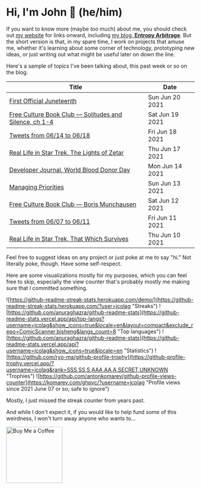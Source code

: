 # Hi, I'm John 👋 (he/him)

If you want to know more (maybe *too* much) about me, you should check out [my website](https://john.colagioia.net/) for links onward, including [my blog, **Entropy Arbitrage**](https://john.colagioia.net/blog).  But the short version is that, in my spare time, I work on projects that amuse me, whether it's learning about some corner of technology, prototyping new ideas, or just writing out what might be useful later on down the line.

Here's a sample of topics I've been talking about, this past week or so on the blog.

|Title|Date|
|-----|-------|
|[First Official Juneteenth](https://john.colagioia.net/blog/2021/06/20/juneteenth.html)|Sun Jun 20 2021|
|[Free Culture Book Club — Solitudes and Silence, ch 1-4](https://john.colagioia.net/blog/2021/06/19/solitudes1.html)|Sat Jun 19 2021|
|[Tweets from 06/14 to 06/18](https://john.colagioia.net/blog/media/2021/06/18/week.html)|Fri Jun 18 2021|
|[Real Life in Star Trek, The Lights of Zetar](https://john.colagioia.net/blog/2021/06/17/zetar.html)|Thu Jun 17 2021|
|[Developer Journal, World Blood Donor Day](https://john.colagioia.net/blog/2021/06/14/blood.html)|Mon Jun 14 2021|
|[Managing Priorities](https://john.colagioia.net/blog/2021/06/13/priorities.html)|Sun Jun 13 2021|
|[Free Culture Book Club — Boris Munchausen](https://john.colagioia.net/blog/2021/06/12/boris.html)|Sat Jun 12 2021|
|[Tweets from 06/07 to 06/11](https://john.colagioia.net/blog/media/2021/06/11/week.html)|Fri Jun 11 2021|
|[Real Life in Star Trek, That Which Survives](https://john.colagioia.net/blog/2021/06/10/survive.html)|Thu Jun 10 2021|

Feel free to suggest ideas on any project or just poke at me to say "hi." Not literally poke, though. Have some self-respect.

Here are some visualizations mostly for my purposes, which you can feel free to skip, especially the view counter that's probably mostly me making sure that I committed something.

![https://github-readme-streak-stats.herokuapp.com/demo/](https://github-readme-streak-stats.herokuapp.com/?user=jcolag "Streaks")
![https://github.com/anuraghazra/github-readme-stats](https://github-readme-stats.vercel.app/api/top-langs?username=jcolag&show_icons=true&locale=en&layout=compact&exclude_repo=ComicScanner,bisheng&langs_count=8 "Top languages")
![https://github.com/anuraghazra/github-readme-stats](https://github-readme-stats.vercel.app/api?username=jcolag&show_icons=true&locale=en "Statistics")
![https://github.com/ryo-ma/github-profile-trophy](https://github-profile-trophy.vercel.app/?username=jcolag&rank=SSS,SS,S,AAA,AA,A,SECRET,UNKNOWN "Trophies")
![https://github.com/antonkomarev/github-profile-views-counter](https://komarev.com/ghpvc/?username=jcolag "Profile views since 2021 June 07 or so; safe to ignore")

Mostly, I just missed the streak counter from years past.

And while I don't expect it, if you would like to help fund some of this weirdness, I won't turn away anyone who wants to...

[<img src="https://cdn.buymeacoffee.com/buttons/v2/default-yellow.png" alt="Buy Me a Coffee" width="150px"/>](https://www.buymeacoffee.com/jcolag)
